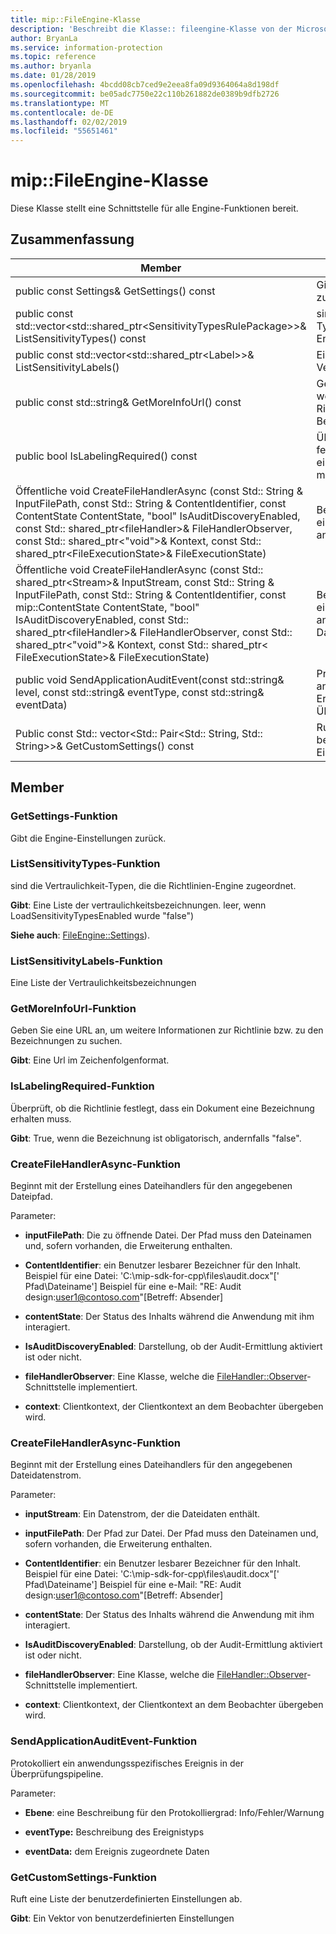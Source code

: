 ```yaml
---
title: mip::FileEngine-Klasse
description: 'Beschreibt die Klasse:: fileengine-Klasse von der Microsoft Information Protection (MIP) SDK.'
author: BryanLa
ms.service: information-protection
ms.topic: reference
ms.author: bryanla
ms.date: 01/28/2019
ms.openlocfilehash: 4bcdd08cb7ced9e2eea8fa09d9364064a8d198df
ms.sourcegitcommit: be05adc7750e22c110b261882de0389b9dfb2726
ms.translationtype: MT
ms.contentlocale: de-DE
ms.lasthandoff: 02/02/2019
ms.locfileid: "55651461"
---
```

# <a name="class-mipfileengine"></a>mip::FileEngine-Klasse 
Diese Klasse stellt eine Schnittstelle für alle Engine-Funktionen bereit.
  
## <a name="summary"></a>Zusammenfassung
 Member                        | Beschreibungen                                
--------------------------------|---------------------------------------------
public const Settings& GetSettings() const  |  Gibt die Engine-Einstellungen zurück.
public const std::vector\<std::shared_ptr\<SensitivityTypesRulePackage\>\>& ListSensitivityTypes() const  |  sind die Vertraulichkeit-Typen, die die Richtlinien-Engine zugeordnet.
public const std::vector\<std::shared_ptr\<Label\>\>& ListSensitivityLabels()  |  Eine Liste der Vertraulichkeitsbezeichnungen
public const std::string& GetMoreInfoUrl() const  |  Geben Sie eine URL an, um weitere Informationen zur Richtlinie bzw. zu den Bezeichnungen zu suchen.
public bool IsLabelingRequired() const  |  Überprüft, ob die Richtlinie festlegt, dass ein Dokument eine Bezeichnung erhalten muss.
Öffentliche void CreateFileHandlerAsync (const Std:: String & InputFilePath, const Std:: String & ContentIdentifier, const ContentState ContentState, "bool" IsAuditDiscoveryEnabled, const Std:: shared_ptr\<fileHandler\>& FileHandlerObserver, const Std:: shared_ptr\<"void"\>& Kontext, const Std:: shared_ptr\<FileExecutionState\>& FileExecutionState)  |  Beginnt mit der Erstellung eines Dateihandlers für den angegebenen Dateipfad.
Öffentliche void CreateFileHandlerAsync (const Std:: shared_ptr\<Stream\>& InputStream, const Std:: String & InputFilePath, const Std:: String & ContentIdentifier, const mip::ContentState ContentState, "bool" IsAuditDiscoveryEnabled, const Std:: shared_ptr\<fileHandler\>& FileHandlerObserver, const Std:: shared_ptr\<"void"\>& Kontext, const Std:: shared_ptr\< FileExecutionState\>& FileExecutionState)  |  Beginnt mit der Erstellung eines Dateihandlers für den angegebenen Dateidatenstrom.
public void SendApplicationAuditEvent(const std::string& level, const std::string& eventType, const std::string& eventData)  |  Protokolliert ein anwendungsspezifisches Ereignis in der Überprüfungspipeline.
Public const Std:: vector\<Std:: Pair\<Std:: String, Std:: String\>\>& GetCustomSettings() const  |  Ruft eine Liste der benutzerdefinierten Einstellungen ab.
  
## <a name="members"></a>Member
  
### <a name="getsettings-function"></a>GetSettings-Funktion
Gibt die Engine-Einstellungen zurück.
  
### <a name="listsensitivitytypes-function"></a>ListSensitivityTypes-Funktion
sind die Vertraulichkeit-Typen, die die Richtlinien-Engine zugeordnet.

  
**Gibt**: Eine Liste der vertraulichkeitsbezeichnungen. leer, wenn LoadSensitivityTypesEnabled wurde "false")
  
**Siehe auch**: [FileEngine::Settings](class_mip_fileengine_settings.md)).
  
### <a name="listsensitivitylabels-function"></a>ListSensitivityLabels-Funktion
Eine Liste der Vertraulichkeitsbezeichnungen
  
### <a name="getmoreinfourl-function"></a>GetMoreInfoUrl-Funktion
Geben Sie eine URL an, um weitere Informationen zur Richtlinie bzw. zu den Bezeichnungen zu suchen.

  
**Gibt**: Eine Url im Zeichenfolgenformat.
  
### <a name="islabelingrequired-function"></a>IsLabelingRequired-Funktion
Überprüft, ob die Richtlinie festlegt, dass ein Dokument eine Bezeichnung erhalten muss.

  
**Gibt**: True, wenn die Bezeichnung ist obligatorisch, andernfalls "false".
  
### <a name="createfilehandlerasync-function"></a>CreateFileHandlerAsync-Funktion
Beginnt mit der Erstellung eines Dateihandlers für den angegebenen Dateipfad.

Parameter:  
* **inputFilePath**: Die zu öffnende Datei. Der Pfad muss den Dateinamen und, sofern vorhanden, die Erweiterung enthalten. 


* **ContentIdentifier**: ein Benutzer lesbarer Bezeichner für den Inhalt. Beispiel für eine Datei: 'C:\mip-sdk-for-cpp\files\audit.docx"[' Pfad\Dateiname'] Beispiel für eine e-Mail: "RE: Audit design:user1@contoso.com"[Betreff: Absender] 


* **contentState**: Der Status des Inhalts während die Anwendung mit ihm interagiert. 


* **IsAuditDiscoveryEnabled**: Darstellung, ob der Audit-Ermittlung aktiviert ist oder nicht. 


* **fileHandlerObserver**: Eine Klasse, welche die [FileHandler::Observer](class_mip_filehandler_observer.md)-Schnittstelle implementiert. 


* **context**: Clientkontext, der Clientkontext an dem Beobachter übergeben wird.


  
### <a name="createfilehandlerasync-function"></a>CreateFileHandlerAsync-Funktion
Beginnt mit der Erstellung eines Dateihandlers für den angegebenen Dateidatenstrom.

Parameter:  
* **inputStream**: Ein Datenstrom, der die Dateidaten enthält. 


* **inputFilePath**: Der Pfad zur Datei. Der Pfad muss den Dateinamen und, sofern vorhanden, die Erweiterung enthalten. 


* **ContentIdentifier**: ein Benutzer lesbarer Bezeichner für den Inhalt. Beispiel für eine Datei: 'C:\mip-sdk-for-cpp\files\audit.docx"[' Pfad\Dateiname'] Beispiel für eine e-Mail: "RE: Audit design:user1@contoso.com"[Betreff: Absender] 


* **contentState**: Der Status des Inhalts während die Anwendung mit ihm interagiert. 


* **IsAuditDiscoveryEnabled**: Darstellung, ob der Audit-Ermittlung aktiviert ist oder nicht. 


* **fileHandlerObserver**: Eine Klasse, welche die [FileHandler::Observer](class_mip_filehandler_observer.md)-Schnittstelle implementiert. 


* **context**: Clientkontext, der Clientkontext an dem Beobachter übergeben wird.


  
### <a name="sendapplicationauditevent-function"></a>SendApplicationAuditEvent-Funktion
Protokolliert ein anwendungsspezifisches Ereignis in der Überprüfungspipeline.

Parameter:  
* **Ebene**: eine Beschreibung für den Protokolliergrad: Info/Fehler/Warnung 


* **eventType:** Beschreibung des Ereignistyps 


* **eventData:** dem Ereignis zugeordnete Daten


  
### <a name="getcustomsettings-function"></a>GetCustomSettings-Funktion
Ruft eine Liste der benutzerdefinierten Einstellungen ab.

  
**Gibt**: Ein Vektor von benutzerdefinierten Einstellungen